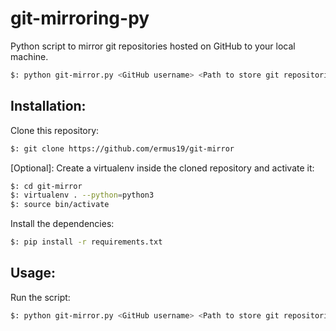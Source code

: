 # git-mirroring-py
Python script to mirror git repositories hosted on GitHub to your local machine.

```sh
$: python git-mirror.py <GitHub username> <Path to store git repositories>
```

## Installation: ##

Clone this repository:

```sh
$: git clone https://github.com/ermus19/git-mirror
```

[Optional]: Create a virtualenv inside the cloned repository and activate it:

```sh
$: cd git-mirror
$: virtualenv . --python=python3
$: source bin/activate
```

Install the dependencies:

```sh
$: pip install -r requirements.txt
```

## Usage: ##

Run the script:

```sh
$: python git-mirror.py <GitHub username> <Path to store git repositories>
```